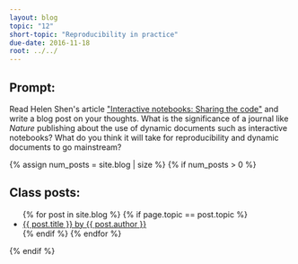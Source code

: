 ```yaml
---
layout: blog
topic: "12"
short-topic: "Reproducibility in practice"
due-date: 2016-11-18
root: ../../
---
```


## Prompt:

Read Helen Shen's article ["Interactive notebooks: Sharing the code"](http://www.nature.com/news/interactive-notebooks-sharing-the-code-1.16261) and write a blog post on your thoughts. What is the significance of a journal like *Nature* publishing about the use of dynamic documents such as interactive notebooks? What do you think it will take for reproducibility and dynamic documents to go mainstream?

{% assign num_posts = site.blog | size %}
{% if num_posts > 0 %}
## Class posts:

<ul>
{% for post in site.blog %}
  {% if page.topic == post.topic %}
  <li><a href="{{ post.url }}">{{ post.title }} by {{ post.author }}</a></li>
  {% endif %}
{% endfor %}
</ul>
{% endif %}

